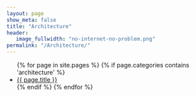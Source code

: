 ```yaml
---
layout: page
show_meta: false
title: "Architecture"
header:
   image_fullwidth: "no-internet-no-problem.png"
permalink: "/Architecture/"
---
```

<ul class="side-nav">
    {% for page in site.pages %}
      {% if page.categories contains 'architecture' %}
        <li><a href="{{ site.url }}{{ page.url }}">{{ page.title }}</a></li>
      {% endif %}
    {% endfor %}
</ul>
